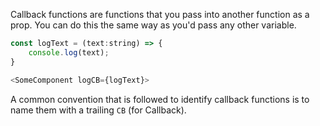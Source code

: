Callback functions are functions that you pass into another function as a prop. You can do this the same way as you'd pass any other variable.

```js
const logText = (text:string) => {
    console.log(text);
}

<SomeComponent logCB={logText}>
```

A common convention that is followed to identify callback functions is to name them with a trailing `CB` (for Callback).